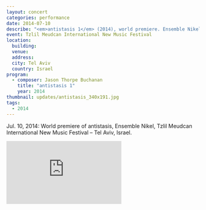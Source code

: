 ```yaml
---
layout: concert
categories: performance
date: 2014-07-10
describe: "<em>antistasis 1</em> (2014), world premiere. Ensemble Nikel."
event: Tzlil Meudcan International New Music Festival
location:
  building:
  venue:
  address:
  city: Tel Aviv
  country: Israel
program:
  - composer: Jason Thorpe Buchanan
    title: "antistasis 1"
    year: 2014
thumbnail: updates/antistasis_340x191.jpg
tags:
  - 2014
---
```


Jul. 10, 2014: World premiere of antistasis, Ensemble Nikel, Tzlil Meudcan International New Music Festival – Tel Aviv, Israel.

<section class="score-vid-header module-bg-dark" background-color="#051f4a">
<div class="row full-width" width="100%">
    <div class="col-12 nopadding"><iframe class="embed-responsive-item" height="165vh" src="https://www.youtube.com/embed/S_tlkvKRIJc" frameborder="0" allowfullscreen></iframe></div><br>
</div></section>
